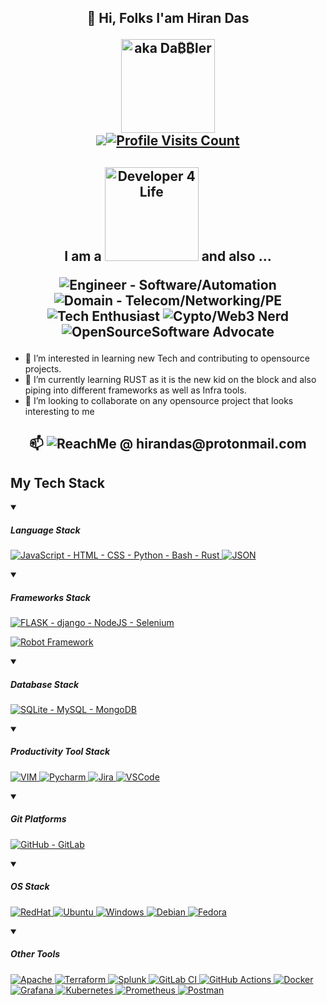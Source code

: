 <h2 align="center">👋 Hi, Folks I'am Hiran Das<p><a href="https://github.com/hirandas2610/"><img alt="aka Da₿₿ler" src="https://img.shields.io/badge/aka-Da₿₿ler-orange" width="150px" align="center"></a><br><a href="https://x.com/hirandas2610">
<img src="https://img.shields.io/twitter/follow/hirandas2610"></a><a href="https://github.com/hirandas2610/"><img alt="Profile Visits Count" src="https://komarev.com/ghpvc/?username=hirandas2610&label=Profile+Visits&color=green"></a></p></h2>

<h2 align="center">
I am a <img alt="Developer 4 Life" src="https://img.shields.io/badge/Developer_4_Life-litegreen" width="150px"> and also ...
<p></p><p><img alt="Engineer - Software/Automation" src="https://img.shields.io/badge/Engineer-Software%2FAutomation-darkred">
<img alt="Domain - Telecom/Networking/PE" src="https://img.shields.io/badge/Domain-Telecom%2FNetworking%2FPE-teal">
<img alt="Tech Enthusiast" src="https://img.shields.io/badge/Tech_Enthusiast-orange">
<img alt="Cypto/Web3 Nerd" src="https://img.shields.io/badge/Cypto%2FWeb3 Nerd-purple">
<img alt="OpenSourceSoftware Advocate" src="https://img.shields.io/badge/OpenSourceSoftware_Advocate-yellow">
</p>
</h2>

- 👀 I’m interested in learning new Tech and contributing to opensource projects.
- 🌱 I’m currently learning RUST as it is the new kid on the block and also piping into different frameworks as well as Infra tools.
- 💞️ I’m looking to collaborate on any opensource project that looks interesting to me
  
<h2 align="center"><p> 📫 <img alt="ReachMe @ hirandas@protonmail.com" src="https://img.shields.io/badge/ReachMe@-hirandas@protonmail.com-purple"></p></h2>
<h2>My Tech Stack</h2>
<details open>
  <summary><h5>Language Stack</h5></summary>
  <p align="left">
  <a href="https://github.com/hirandas2610/">
    <img alt="JavaScript - HTML - CSS - Python - Bash - Rust" src="https://skillicons.dev/icons?i=js,html,css,py,bash,rust" title="JavaScript - HTML - CSS - Python - Bash - Rust"/>
  </a>
  <a href="https://github.com/hirandas2610/">
    <img alt="JSON" src="https://img.shields.io/badge/json-5E5C5C?style=for-the-badge&logo=json&logoColor=white" title="JSON"/>
  </a>
  </p>
</details>
<details open>
  <summary><h5>Frameworks Stack</h5></summary>
  <p align="left">
  <a href="https://github.com/hirandas2610/">
    <img alt="FLASK - django - NodeJS - Selenium" src="https://skillicons.dev/icons?i=flask,django,nodejs,selenium" title="FLASK - django - NodeJS - Selenium"/>
  </a>
  <p>
    <a href="https://github.com/hirandas2610/">
    <img alt="Robot Framework" src="https://img.shields.io/badge/Robot%20Framework-000000?style=for-the-badge&logo=robot-framework&logoColor=white" title="Robot Framework">
  </a>
  </p>
</p>
</details>
<details open>
  <summary><h5>Database Stack</h5></summary>
  <p align="left">
  <a href="https://github.com/hirandas2610/">
    <img alt="SQLite - MySQL - MongoDB" src="https://skillicons.dev/icons?i=sqlite,mysql,mongodb" title="SQLite - MySQL - MongoDB"/>
  </a>
</p>
</details>
<details open>
  <summary><h5>Productivity Tool Stack</h5></summary>
  <p align="left">
  <a href="https://github.com/hirandas2610/">
    <img alt="VIM" src="https://skillicons.dev/icons?i=vim" title="VIM"/>
  </a>
  <a href="https://github.com/hirandas2610/">
    <img alt="Pycharm" src="https://img.shields.io/badge/PyCharm-000000.svg?&style=for-the-badge&logo=PyCharm&logoColor=white" title="Pycharm"/>
  </a>
  <a href="https://github.com/hirandas2610/">
    <img alt="Jira" src="https://img.shields.io/badge/jira-%230A0FFF.svg?style=for-the-badge&logo=jira&logoColor=white" title="Jira">
  </a>
  <a href="https://github.com/hirandas2610/">
    <img alt="VSCode" src="https://img.shields.io/badge/VSCode-0078D4?style=for-the-badge&logo=visual%20studio%20code&logoColor=white" title="VSCode"/>
  </a>
  </p>
</details>
<details open>
  <summary><h5>Git Platforms</h5></summary>
  <p align="left">
  <a href="https://github.com/hirandas2610/">
    <img alt="GitHub - GitLab" src="https://skillicons.dev/icons?i=github,gitlab" title="GitHub - GitLab"/>
  </a>
</p>
</details>
<details open>
  <summary><h5>OS Stack</h5></summary>
  <p align="left">
  <a href="https://github.com/hirandas2610/">
    <img alt="RedHat" src="https://img.shields.io/badge/Red%20Hat-EE0000?style=for-the-badge&logo=redhat&logoColor=white" title="RedHat"/>
  </a>
  <a href="https://github.com/hirandas2610/">
    <img alt="Ubuntu" src="https://img.shields.io/badge/Ubuntu-E95420?style=for-the-badge&logo=ubuntu&logoColor=white" title="Ubuntu"/>
  </a>
   <a href="https://github.com/hirandas2610/">
    <img alt="Windows" src="https://img.shields.io/badge/Windows-0078D6?style=for-the-badge&logo=windows&logoColor=white" title="Windows"/>
  </a>
  <a href="https://github.com/hirandas2610/">
    <img alt="Debian" src="https://img.shields.io/badge/Debian-A81D33?style=for-the-badge&logo=debian&logoColor=white" title="Debian"/>
  </a>
  <a href="https://github.com/hirandas2610/">
    <img alt="Fedora" src="https://img.shields.io/badge/Fedora-294172?style=for-the-badge&logo=fedora&logoColor=white" title="Fedora"/>
  </a> 
</p>
</details>
<details open>
  <summary><h5>Other Tools</h5></summary>
  <p align="left">
  <a href="https://github.com/hirandas2610/">
    <img alt="Apache" src="https://img.shields.io/badge/Apache-D22128?style=for-the-badge&logo=Apache&logoColor=white" title="Apache">
  </a>
  <a href="https://github.com/hirandas2610/">
    <img alt="Terraform" src="https://img.shields.io/badge/Terraform-7B42BC?style=for-the-badge&logo=terraform&logoColor=white" title="Terraform">
  </a>
  <a href="https://github.com/hirandas2610/">
    <img alt="Splunk" src="https://img.shields.io/badge/Splunk-000000?style=for-the-badge&logo=Splunk&logoColor=white" title="Splunk">
  </a>
  <a href="https://github.com/hirandas2610/">
    <img alt="GitLab CI" src="https://img.shields.io/badge/gitlab%20ci-%23181717.svg?style=for-the-badge&logo=gitlab&logoColor=white" title="GitLab CI">
  </a>
  <a href="https://github.com/hirandas2610/">
    <img alt="GitHub Actions" src="https://img.shields.io/badge/github%20actions-%232671E5.svg?style=for-the-badge&logo=githubactions&logoColor=white" title="GitHub Actions">
  </a>
  <a href="https://github.com/hirandas2610/">
    <img alt="Docker" src="https://img.shields.io/badge/docker-%230db7ed.svg?style=for-the-badge&logo=docker&logoColor=white" title="Docker">
  </a>
  <a href="https://github.com/hirandas2610/">
    <img alt="Grafana" src="https://img.shields.io/badge/grafana-%23F46800.svg?style=for-the-badge&logo=grafana&logoColor=white" title="Grafana">
  </a>
  <a href="https://github.com/hirandas2610/">
    <img alt="Kubernetes" src="https://img.shields.io/badge/kubernetes-%23326ce5.svg?style=for-the-badge&logo=kubernetes&logoColor=white" title="Kubernetes">
  </a>
  <a href="https://github.com/hirandas2610/">
    <img alt="Prometheus" src="https://img.shields.io/badge/Prometheus-E6522C?style=for-the-badge&logo=Prometheus&logoColor=white" title="Prometheus">
  </a>
  <a href="https://github.com/hirandas2610/">
    <img alt="Postman" src="https://img.shields.io/badge/Postman-FF6C37?style=for-the-badge&logo=postman&logoColor=white" title="Postman">
  </a>
</p>
</details>
